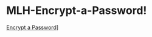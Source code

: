 # MLH-Encrypt-a-Password!

[Encrypt a Password](https://user-images.githubusercontent.com/83027100/149132114-3009c87c-2e10-42d3-95bb-2827e8ee4f6b.png)]
